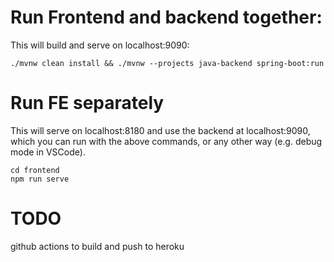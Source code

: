 # Run Frontend and backend together:

This will build and serve on localhost:9090:

    ./mvnw clean install && ./mvnw --projects java-backend spring-boot:run


# Run FE separately
This will serve on localhost:8180 and use the backend at localhost:9090, which you can run with the above commands, or any other way (e.g. debug mode in VSCode).

    cd frontend
    npm run serve

# TODO

github actions to build and push to heroku